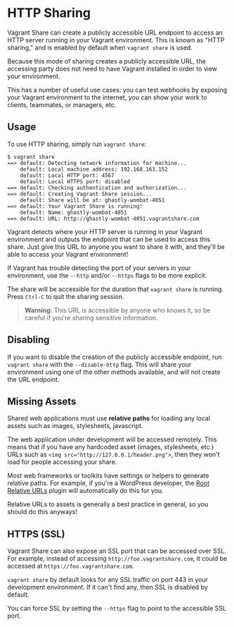 
# HTTP Sharing

Vagrant Share can create a publicly accessible URL endpoint to access an HTTP server running in your Vagrant environment. This is known as "HTTP sharing," and is enabled by default when `vagrant share` is used.

Because this mode of sharing creates a publicly accessible URL, the accessing party does not need to have Vagrant installed in order to view your environment.

This has a number of useful use cases: you can test webhooks by exposing your Vagrant environment to the internet, you can show your work to clients, teammates, or managers, etc.

## Usage

To use HTTP sharing, simply run `vagrant share`:
```
$ vagrant share
==> default: Detecting network information for machine...
    default: Local machine address: 192.168.163.152
    default: Local HTTP port: 4567
    default: Local HTTPS port: disabled
==> default: Checking authentication and authorization...
==> default: Creating Vagrant Share session...
    default: Share will be at: ghastly-wombat-4051
==> default: Your Vagrant Share is running!
    default: Name: ghastly-wombat-4051
==> default: URL: http://ghastly-wombat-4051.vagrantshare.com
```
Vagrant detects where your HTTP server is running in your Vagrant environment and outputs the endpoint that can be used to access this share. Just give this URL to anyone you want to share it with, and they'll be able to access your Vagrant environment!

If Vagrant has trouble detecting the port of your servers in your environment, use the `--http` and/or `--https` flags to be more explicit.

The share will be accessible for the duration that `vagrant share` is running. Press `Ctrl-C` to quit the sharing session.
> **Warning:** This URL is accessible by anyone who knows it, so be careful if you're sharing sensitive information.

## Disabling

If you want to disable the creation of the publicly accessible endpoint, run `vagrant share` with the `--disable-http` flag. This will share your environment using one of the other methods available, and will not create the URL endpoint.

## Missing Assets

Shared web applications must use **relative paths** for loading any local assets such as images, stylesheets, javascript.

The web application under development will be accessed remotely. This means that if you have any hardcoded asset (images, stylesheets, etc.) URLs such as `<img src="http://127.0.0.1/header.png">`, then they won't load for people accessing your share.

Most web frameworks or toolkits have settings or helpers to generate relative paths. For example, if you're a WordPress developer, the [Root Relative URLs][urls] plugin will automatically do this for you.

Relative URLs to assets is generally a best practice in general, so you should do this anyways!

## HTTPS (SSL)

Vagrant Share can also expose an SSL port that can be accessed over SSL. For example, instead of accessing `http://foo.vagrantshare.com`, it could be accessed at `https://foo.vagrantshare.com`.

`vagrant share` by default looks for any SSL traffic on port 443 in your development environment. If it can't find any, then SSL is disabled by default.

You can force SSL by setting the `--https` flag to point to the accessible SSL port.

[urls]: http://wordpress.org/plugins/root-relative-urls/
